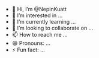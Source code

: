 - 👋 Hi, I’m @NepinKuatt
- 👀 I’m interested in ...
- 🌱 I’m currently learning ...
- 💞️ I’m looking to collaborate on ...
- 📫 How to reach me ...
- 😄 Pronouns: ...
- ⚡ Fun fact: ...

<!---
NepinKuatt/NepinKuatt is a ✨ special ✨ repository because its `README.md` (this file) appears on your GitHub profile.
You can click the Preview link to take a look at your changes.
--->
